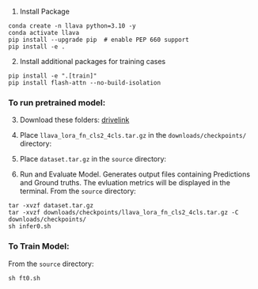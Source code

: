 1. Install Package
```Shell
conda create -n llava python=3.10 -y
conda activate llava
pip install --upgrade pip  # enable PEP 660 support
pip install -e .
```

2. Install additional packages for training cases
```Shell
pip install -e ".[train]"
pip install flash-attn --no-build-isolation
```

### To run pretrained model:

3. Download these folders: [drivelink](https://drive.google.com/drive/folders/1XUOED7qq13gr3j8FtI8jrsZULMWzE0X0?usp=sharing)

4. Place `llava_lora_fn_cls2_4cls.tar.gz` in the `downloads/checkpoints/` directory: 

5. Place `dataset.tar.gz` in the `source` directory: 

5. Run and Evaluate Model. Generates output files containing Predictions and Ground truths. The evluation metrics will be displayed in the terminal. From the `source` directory:
```Shell
tar -xvzf dataset.tar.gz
tar -xvzf downloads/checkpoints/llava_lora_fn_cls2_4cls.tar.gz -C downloads/checkpoints/
sh infer0.sh
```

### To Train Model:
From the `source` directory:
```Shell
sh ft0.sh
```